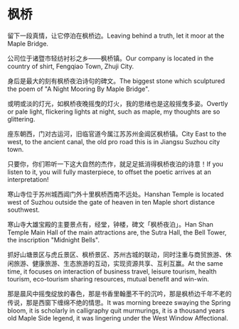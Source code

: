 # 枫桥

<p><span class="chinese">留下一段真情，让它停泊在枫桥边。</span><span class="english">Leaving behind a truth, let it moor at the Maple Bridge.</span></p>

<p><span class="chinese">公司位于诸暨市轻纺衬衫之乡——枫桥镇。</span><span class="english">Our company is located in the country of shirt, Fengqiao Town, Zhuji City.</span></p>

<p><span class="chinese">身后是最大的刻有枫桥夜泊诗句的碑文。</span><span class="english">The biggest stone which sculptured the poem of "A Night Mooring By Maple Bridge".</span></p>

<p><span class="chinese">或明或淡的灯光，如枫桥夜晚摇曳的灯火，我的思绪也是这般摇曳多姿。</span><span class="english">Overtly or pale light, flickering lights at night, such as maple, my thoughts are so glittering.</span></p>

<p><span class="chinese">座东朝西，门对古运河，旧临官道今属江苏苏州金阊区枫桥镇。</span><span class="english">City East to the west, to the ancient canal, the old pro road this is in Jiangsu Suzhou city town.</span></p>

<p><span class="chinese">只要你，你们聆听一下这大自然的杰作，就足足抵消得枫桥夜泊的诗意！</span><span class="english">If you listen to it, you will fully masterpiece, to offset the poetic arrives at an interpretation!</span></p>

<p><span class="chinese">寒山寺位于苏州城西阊门外十里枫桥西南不远处。</span><span class="english">Hanshan Temple is located west of Suzhou outside the gate of heaven in ten Maple short distance southwest.</span></p>

<p><span class="chinese">寒山寺大雄宝殿的主要景点有，经堂，钟楼，碑文「枫桥夜泊」。</span><span class="english">Han Shan Temple Main Hall of the main attractions are, the Sutra Hall, the Bell Tower, the inscription "Midnight Bells".</span></p>

<p><span class="chinese">抓好山塘景区与虎丘景区、枫桥景区、苏州古城的联动，同时注重与商贸旅游、休闲旅游、健康旅游、生态旅游的互动，实现资源共享、互利互赢。</span><span class="english">At the same time, it focuses on interaction of business travel, leisure tourism, health tourism, eco-tourism sharing resources, mutual benefit and win-win.</span></p>

<p><span class="chinese">那是晨风中摇曳绽放的春色，那是书香里翰墨不干的沉吟，那是枫桥边千年不老的传说，那是西窗下缠绵不绝的情思。</span><span class="english">It was morning breeze swaying the Spring bloom, it is scholarly in calligraphy quit murmurings, it is a thousand years old Maple Side legend, it was lingering under the West Window Affectional.</span></p>

